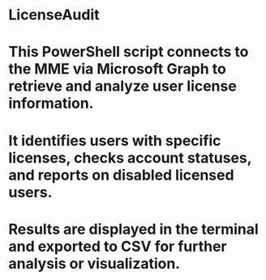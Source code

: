# LicenseAudit

# This PowerShell script connects to the MME via Microsoft Graph to retrieve and analyze user license information. 
# It identifies users with specific licenses, checks account statuses, and reports on disabled licensed users. 
# Results are displayed in the terminal and exported to CSV for further analysis or visualization. 
